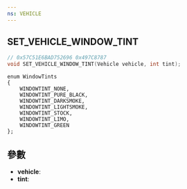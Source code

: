 ```yaml
---
ns: VEHICLE
---
```

## SET_VEHICLE_WINDOW_TINT

```c
// 0x57C51E6BAD752696 0x497C8787
void SET_VEHICLE_WINDOW_TINT(Vehicle vehicle, int tint);
```

```
enum WindowTints  
{  
	WINDOWTINT_NONE,  
	WINDOWTINT_PURE_BLACK,  
	WINDOWTINT_DARKSMOKE,  
	WINDOWTINT_LIGHTSMOKE,  
	WINDOWTINT_STOCK,  
	WINDOWTINT_LIMO,  
	WINDOWTINT_GREEN  
};  
```

## 參數
* **vehicle**: 
* **tint**: 


